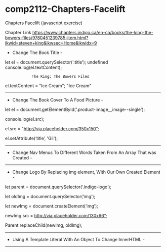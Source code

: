 # comp2112-Chapters-Facelift
Chapters Facelift (javascript exercise)



Chapter Link
https://www.chapters.indigo.ca/en-ca/books/the-king-the-bowers-files/9780451239785-item.html?ikwid=steven+king&ikwsec=Home&ikwidx=9


- Change The Book Title -

let el = document.querySelector('.title');
undefined
console.log(el.textContent);

                The King: The Bowers Files  
                
el.textContent = "Ice Cream";
"Ice Cream"

---------------------------------------------------


- Change The Book Cover To A Food Picture -

let el = document.getElementById('.product-image__image--single'); 

console.log(el.src); 

el.src = "http://via.placeholder.com/350x150”; 

el.setAttribute(‘title’, 'Gil'); 


---------------------------------------------------


- Change Nav Menus To Different Words Taken From An Array That was Created -



---------------------------------------------------



- Change Logo By Replacing img element, With Our Own Created Element -

let parent = document.querySelector(‘.indigo-logo’);

let oldImg = document.querySelector(‘img’);

let newImg = document.createElement(‘img’);

newImg.src = http://via.placeholder.com/130x66”;

Parent.replaceChild(newImg, oldImg);


---------------------------------------------------


- Using A Template Literal With An Object To Change InnerHTML - 



---------------------------------------------------







